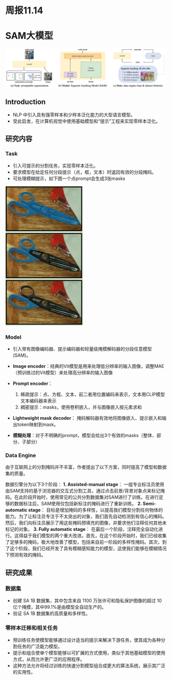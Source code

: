 # 周报11.14
# SAM大模型

![](image/task_model_dataset.png)

## Introduction

-  NLP 中引入具有强零样本和少样本泛化能力的大型语言模型。
- 受此启发，在计算机视觉中使用基础模型和“提示”工程来实现零样本泛化。
## 研究内容

### Task

- 引入可提示的分割任务，实现零样本泛化。
- 要求模型在给定任何分段提示（点，框，文本）时返回有效的分段掩码。
- 可处理模糊提示，如下图一个点prompt会生成3张masks
  
![](image/1promt_3mask.png)

### Model
- 引入带有图像编码器、提示编码器和轻量级掩模解码器的分段任意模型 (SAM)。
- **Image encoder**：经典的Vit模型是用来处理低分辨率的输入图像，调整MAE（预训练过的Vit模型）来处理高分辨率的输入图像

- **Prompt encoder**：
    1. 稀疏提示：点、方框、文本，前二者用位置编码来表示，文本用CLIP模型文本编码器来表示
    2. 稠密提示：masks，使用卷积嵌入，并与图像嵌入按元素求和

- **Lightweight mask decoder**：
掩码解码器有效地将图像嵌入、提示嵌入和输出token映射到mask。
- **模糊处理**：对于不明确的prompt，模型会给出3个有效的masks（整体、部分、子部分）


### Data Engine

由于互联网上的分割掩码并不丰富，作者提出了以下方案，同时提高了模型和数据集的质量。

数据引擎分为以下3个阶段：
**1. Assisted-manual stage**：
一组专业标注员使用由SAM支持的基于浏览器的交互式分割工具，通过点击前景/背景对象点来标记掩码。在此阶段开始时，使用常见的公共分割数据集对SAM进行了训练。在进行足够的数据标注后，SAM使用仅包括新标注的掩码进行了重新训练。
**2. Semi-automatic stage**：
目标是增加掩码的多样性，以提高我们模型分割任何物体的能力。为了让标注员专注于不太突出的对象，我们首先自动检测到有信心的掩码。然后，我们向标注员展示了用这些掩码预填充的图像，并要求他们注释任何其他未标记的对象。
**3. Fully automatic stage**：
在最后一个阶段，注释完全自动化进行。这得益于我们模型的两个重大改进。首先，在这个阶段开始时，我们已经收集了足够多的掩码，极大地改善了模型，包括来自前一阶段的多样性掩码。其次，到了这个阶段，我们已经开发了具有模糊感知能力的模型，这使我们能够在模糊情况下预测有效的掩码。

## 研究成果
### 数据集

- 创建 SA 1B 数据集，其中包含来自 1100 万张许可和隐私保护图像的超过 10 亿个掩模，其中99.1%是由模型全自动生产的。
- 验证 SA 1B 数据集的高质量和多样性。


### 零样本迁移和相关任务

- 预训练任务使模型能够通过设计适当的提示来解决下游任务，使其成为各种分割任务的广泛能力模型。
- 提示和组合使单个模型能够以可扩展的方式使用，类似于其他基础模型的使用方式，从而允许更广泛的应用程序。
- 这种方法允许将经过训练的快速分割模型组合成更大的算法系统，展示其广泛的实用性。



